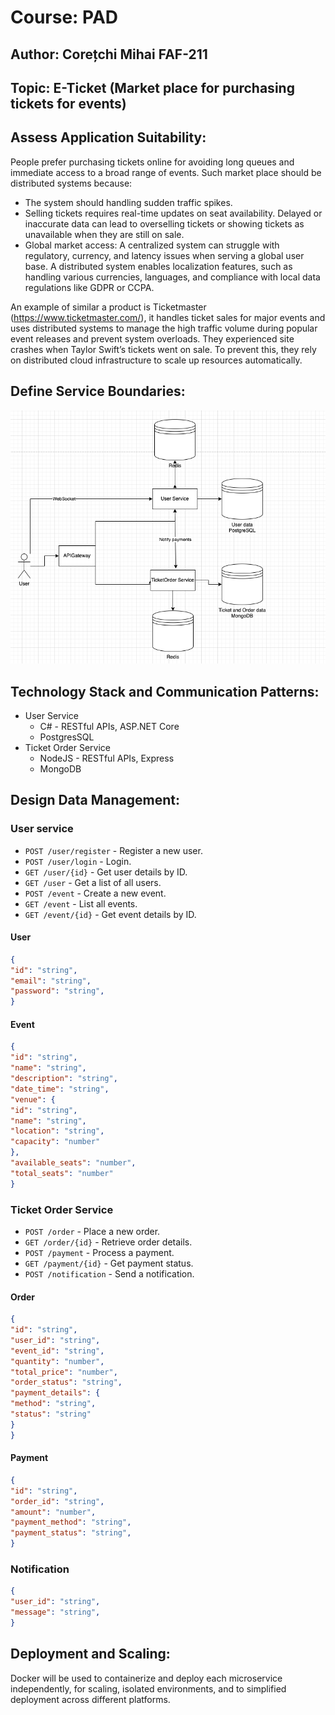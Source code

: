 # Course: PAD

## Author: Corețchi Mihai FAF-211

## Topic: E-Ticket (Market place for purchasing tickets for events)

## Assess Application Suitability:

People prefer purchasing tickets online for avoiding long queues and immediate access to a broad range of events. Such market place should be distributed systems because:

- The system should handling sudden traffic spikes.
- Selling tickets requires real-time updates on seat availability. Delayed or inaccurate data can lead to overselling tickets or showing tickets as unavailable when they are still on sale.
- Global market access: A centralized system can struggle with regulatory, currency, and latency issues when serving a global user base. A distributed system enables localization features, such as handling various currencies, languages, and compliance with local data regulations like GDPR or CCPA.

An example of similar a product is Ticketmaster (https://www.ticketmaster.com/), it handles ticket sales for major events and uses distributed systems to manage the high traffic volume during popular event releases and prevent system overloads. They experienced site crashes when Taylor Swift’s tickets went on sale. To prevent this, they rely on distributed cloud infrastructure to scale up resources automatically.

## Define Service Boundaries:

![scheme](images/service_boundaries.png)

## Technology Stack and Communication Patterns:

- User Service
  - C# - RESTful APIs, ASP.NET Core
  - PostgresSQL
- Ticket Order Service
  - NodeJS - RESTful APIs, Express
  - MongoDB

## Design Data Management:

### User service

 - `POST /user/register` - Register a new user.
- `POST /user/login` - Login.
- `GET /user/{id}` - Get user details by ID.
- `GET /user` - Get a list of all users.
- `POST /event` - Create a new event.
- `GET /event` - List all events.
- `GET /event/{id}` - Get event details by ID.

#### User

```json
{
"id": "string",
"email": "string",
"password": "string",
}
```

#### Event

```json
{
"id": "string",
"name": "string",
"description": "string",
"date_time": "string",
"venue": {
"id": "string",
"name": "string",
"location": "string",
"capacity": "number"
},
"available_seats": "number",
"total_seats": "number"
}
```

### Ticket Order Service

 - `POST /order` - Place a new order.
 - `GET /order/{id}` - Retrieve order details.
 - `POST /payment` - Process a payment.
 - `GET /payment/{id}` - Get payment status.
 - `POST /notification` - Send a notification.

#### Order

```json
{
"id": "string",
"user_id": "string",
"event_id": "string",
"quantity": "number",
"total_price": "number",
"order_status": "string",
"payment_details": {
"method": "string",
"status": "string"
}
}
```

#### Payment

```json
{
"id": "string",
"order_id": "string",
"amount": "number",
"payment_method": "string",
"payment_status": "string",
}
```

### Notification

```json
{
"user_id": "string",
"message": "string",
}
```

## Deployment and Scaling:

Docker will be used to containerize and deploy each microservice independently, for scaling, isolated environments, and to simplified deployment across different platforms.
